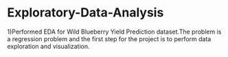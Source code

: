 # Exploratory-Data-Analysis

1)Performed EDA for Wild Blueberry Yield Prediction dataset.The problem is a regression problem and the first step for the project is to perform data exploration and visualization.

